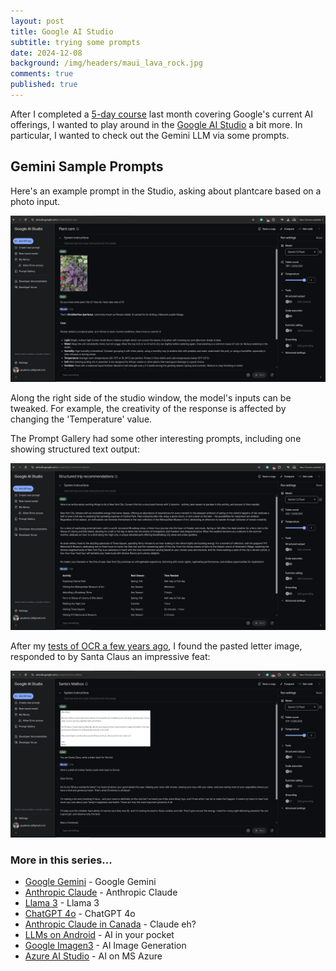 ```yaml
---
layout: post
title: Google AI Studio
subtitle: trying some prompts
date: 2024-12-08
background: /img/headers/maui_lava_rock.jpg
comments: true
published: true
---
```


After I completed a [5-day course](https://rsvp.withgoogle.com/events/google-generative-ai-intensive) last month covering Google's current AI offerings, I wanted to play around in the [Google AI Studio](https://aistudio.google.com/) a bit more. In particular, I wanted to check out the Gemini LLM via some prompts.

## Gemini Sample Prompts

Here's an example prompt in the Studio, asking about plantcare based on a photo input.  

<img src="/img/posts/google-ai-studio-plantcare.png" class="img-fluid" />

Along the right side of the studio window, the model's inputs can be tweaked.  For example, the creativity of the response is affected by changing the 'Temperature' value.

The Prompt Gallery had some other interesting prompts, including one showing structured text output:

<img src="/img/posts/google-ai-studio-structured-trip.png" class="img-fluid" />

After my [tests of OCR a few years ago](/2018/03/06/tabular_ocr_gcv), I found the pasted letter image, responded to by Santa Claus an impressive feat:

<img src="/img/posts/google-ai-studio-santa-claus.png" class="img-fluid" />



### More in this series...
* [Google Gemini](/2024/02/16/google-gemini) - Google Gemini
* [Anthropic Claude](/2024/03/04/anthropic-claude) - Anthropic Claude
* [Llama 3](/2024/04/19/llama-3) - Llama 3
* [ChatGPT 4o](/2024/05/21/chatgpt-4o) - ChatGPT 4o
* [Anthropic Claude in Canada](/2024/06/05/anthropic-claude-canada) - Claude eh?
* [LLMs on Android](/2024/07/18/llms-on-android) - AI in your pocket
* [Google Imagen3](/2024/08/28/google-imgen3) - AI Image Generation
* [Azure AI Studio](/2024/09/30/azure-ai-studio) - AI on MS Azure
